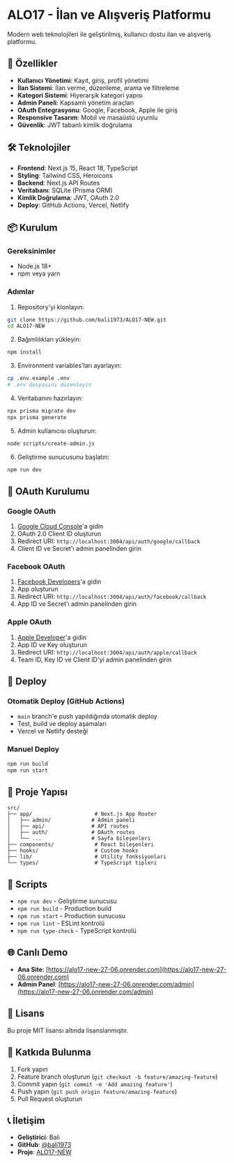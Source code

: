 # ALO17 - İlan ve Alışveriş Platformu

Modern web teknolojileri ile geliştirilmiş, kullanıcı dostu ilan ve alışveriş platformu.

## 🚀 Özellikler

- **Kullanıcı Yönetimi**: Kayıt, giriş, profil yönetimi
- **İlan Sistemi**: İlan verme, düzenleme, arama ve filtreleme
- **Kategori Sistemi**: Hiyerarşik kategori yapısı
- **Admin Paneli**: Kapsamlı yönetim araçları
- **OAuth Entegrasyonu**: Google, Facebook, Apple ile giriş
- **Responsive Tasarım**: Mobil ve masaüstü uyumlu
- **Güvenlik**: JWT tabanlı kimlik doğrulama

## 🛠️ Teknolojiler

- **Frontend**: Next.js 15, React 18, TypeScript
- **Styling**: Tailwind CSS, Heroicons
- **Backend**: Next.js API Routes
- **Veritabanı**: SQLite (Prisma ORM)
- **Kimlik Doğrulama**: JWT, OAuth 2.0
- **Deploy**: GitHub Actions, Vercel, Netlify

## 📦 Kurulum

### Gereksinimler
- Node.js 18+
- npm veya yarn

### Adımlar
1. Repository'yi klonlayın:
```bash
git clone https://github.com/bali1973/ALO17-NEW.git
cd ALO17-NEW
```

2. Bağımlılıkları yükleyin:
```bash
npm install
```

3. Environment variables'ları ayarlayın:
```bash
cp .env.example .env
# .env dosyasını düzenleyin
```

4. Veritabanını hazırlayın:
```bash
npx prisma migrate dev
npx prisma generate
```

5. Admin kullanıcısı oluşturun:
```bash
node scripts/create-admin.js
```

6. Geliştirme sunucusunu başlatın:
```bash
npm run dev
```

## 🔐 OAuth Kurulumu

### Google OAuth
1. [Google Cloud Console](https://console.cloud.google.com/)'a gidin
2. OAuth 2.0 Client ID oluşturun
3. Redirect URI: `http://localhost:3004/api/auth/google/callback`
4. Client ID ve Secret'ı admin panelinden girin

### Facebook OAuth
1. [Facebook Developers](https://developers.facebook.com/)'a gidin
2. App oluşturun
3. Redirect URI: `http://localhost:3004/api/auth/facebook/callback`
4. App ID ve Secret'ı admin panelinden girin

### Apple OAuth
1. [Apple Developer](https://developer.apple.com/)'a gidin
2. App ID ve Key oluşturun
3. Redirect URI: `http://localhost:3004/api/auth/apple/callback`
4. Team ID, Key ID ve Client ID'yi admin panelinden girin

## 🚀 Deploy

### Otomatik Deploy (GitHub Actions)
- `main` branch'e push yapıldığında otomatik deploy
- Test, build ve deploy aşamaları
- Vercel ve Netlify desteği

### Manuel Deploy
```bash
npm run build
npm run start
```

## 📁 Proje Yapısı

```
src/
├── app/                    # Next.js App Router
│   ├── admin/             # Admin paneli
│   ├── api/               # API routes
│   ├── auth/              # OAuth routes
│   └── ...                # Sayfa bileşenleri
├── components/             # React bileşenleri
├── hooks/                  # Custom hooks
├── lib/                    # Utility fonksiyonları
└── types/                  # TypeScript tipleri
```

## 🔧 Scripts

- `npm run dev` - Geliştirme sunucusu
- `npm run build` - Production build
- `npm run start` - Production sunucusu
- `npm run lint` - ESLint kontrolü
- `npm run type-check` - TypeScript kontrolü

## 🌐 Canlı Demo

- **Ana Site**: [https://alo17-new-27-06.onrender.com](https://alo17-new-27-06.onrender.com)
- **Admin Panel**: [https://alo17-new-27-06.onrender.com/admin](https://alo17-new-27-06.onrender.com/admin)

## 📝 Lisans

Bu proje MIT lisansı altında lisanslanmıştır.

## 🤝 Katkıda Bulunma

1. Fork yapın
2. Feature branch oluşturun (`git checkout -b feature/amazing-feature`)
3. Commit yapın (`git commit -m 'Add amazing feature'`)
4. Push yapın (`git push origin feature/amazing-feature`)
5. Pull Request oluşturun

## 📞 İletişim

- **Geliştirici**: Bali
- **GitHub**: [@bali1973](https://github.com/bali1973)
- **Proje**: [ALO17-NEW](https://github.com/bali1973/ALO17-NEW) 